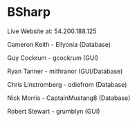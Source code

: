 BSharp
======

Live Website at: 54.200.188.125

Cameron Keith - Ellyonia       		(Database)

Guy Cockrum - gcockrum        		(GUI)

Ryan Tanner - mithranor         	(GUI/Database)

Chris Linstromberg - odiefrom  		(Database)

Nick Morris - CaptainMustang8        (Database)

Robert Stewart - grumblyn     		(GUI)

